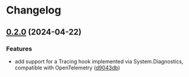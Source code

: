 # Changelog

## [0.2.0](https://github.com/launchdarkly/dotnet-server-sdk/compare/telemetry-v0.1.0...telemetry-0.2.0) (2024-04-22)


### Features

* add support for a Tracing hook implemented via System.Diagnostics, compatible with OpenTelemetry ([d9043db](https://github.com/launchdarkly/dotnet-server-sdk/commit/d9043dbd9b0b5d962843b14607cbe6c7a5d48e06))

